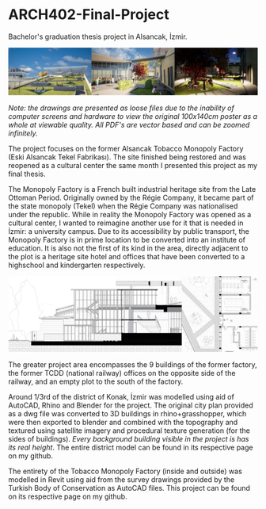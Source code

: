 # ARCH402-Final-Project
Bachelor's graduation thesis project in Alsancak, İzmir.

![thumbnail](https://github.com/TalhaErenY/ARCH402-Final-Project/blob/main/render%20thumbnail.jpg)

*Note: the drawings are presented as loose files due to the inability of computer screens and hardware to view the original 100x140cm poster as a whole at viewable quality. All PDF's are vector based and can be zoomed infinitely.*

The project focuses on the former Alsancak Tobacco Monopoly Factory (Eski Alsancak Tekel Fabrikası). The site finished being restored and was reopened as a cultural center the same month I presented this project as my final thesis.

The Monopoly Factory is a French built industrial heritage site from the Late Ottoman Period. Originally owned by the Régie Company, it became part of the state monopoly (Tekel) when the Régie Company was nationalised under the republic. While in reality the Monopoly Factory was opened as a cultural center, I wanted to reimagine another use for it that is needed in İzmir: a university campus. Due to its accessibility by public transport, the Monopoly Factory is in prime location to be converted into an institute of education. It is also not the first of its kind in the area, directly adjacent to the plot is a heritage site hotel and offices that have been converted to a highschool and kindergarten respectively.

![thumbnail](https://github.com/TalhaErenY/ARCH402-Final-Project/blob/main/drawing%20thumbnail.jpg)

The greater project area encompasses the 9 buildings of the former factory, the former TCDD (national railway) offices on the opposite side of the railway, and an empty plot to the south of the factory.

Around 1/3rd of the district of Konak, İzmir was modelled using aid of AutoCAD, Rhino and Blender for the project. The original city plan provided as a dwg file was converted to 3D buildings in rhino+grasshopper, which were then exported to blender and combined with the topography and textured using satellite imagery and procedural texture generation (for the sides of buildings). *Every background building visible in the project is has its real height*. The entire district model can be found in its respective page on my github.

The entirety of the Tobacco Monopoly Factory (inside and outside) was modelled in Revit using aid from the survey drawings provided by the Turkish Body of Conservation as AutoCAD files. This project can be found on its respective page on my github.
